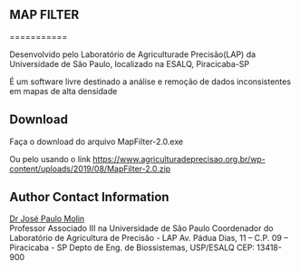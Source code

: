 ## MAP FILTER
===========

Desenvolvido pelo Laboratório de Agriculturade Precisão(LAP) da Universidade de São Paulo, localizado na ESALQ, Piracicaba-SP

É um software livre destinado a análise e remoção de dados inconsistentes em mapas de alta densidade

Download
------------------
Faça o download do arquivo MapFilter-2.0.exe

Ou pelo usando o link https://www.agriculturadeprecisao.org.br/wp-content/uploads/2019/08/MapFilter-2.0.zip




## Author Contact Information

[Dr José Paulo Molin](mailto:jpmolin@usp.br)  
Professor Associado III na Universidade de São Paulo
Coordenador do Laboratório de Agricultura de Precisão - LAP
Av. Pádua Dias, 11 – C.P. 09 – Piracicaba - SP
Depto de Eng. de Biossistemas, USP/ESALQ
CEP: 13418-900
